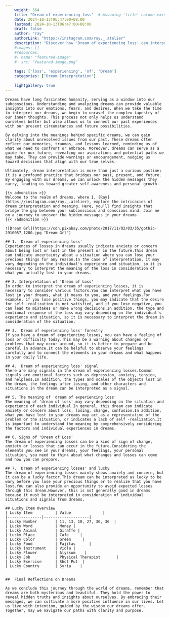 ```yaml
---
    weight: 364
    title: "Dream of experiencing loss"  # Assuming 'title' column exists
    date: 2024-10-13T06:47:00+08:00
    lastmod: 2024-10-13T06:47:00+08:00
    draft: false
    author: "ray"
    authorLink: "https://instagram.com/ray._.atelier"
    description: "Discover how 'Dream of experiencing loss' can interpret your future and uncover its significant meanings in your life."
    #images: []
    #resources:
    #- name: "featured-image"
    #  src: "featured-image.png"
    
    tags: ['loss', 'experiencing', 'of', 'Dream']
    categories: ["Dream Interpretation"]
    
    lightgallery: true
---
```

    
    Dreams have long fascinated humanity, serving as a window into our subconscious. Understanding and analyzing dreams can provide valuable insights into our emotions, fears, and desires. When we take the time to interpret our dreams, we begin to unravel the complex tapestry of our inner thoughts. This process not only helps us understand ourselves better but also allows us to connect our past experiences with our present circumstances and future possibilities.
    
    By delving into the meanings behind specific dreams, we can gain clarity about unresolved issues from our past. These dreams often reflect our memories, traumas, and lessons learned, reminding us of what we need to confront or embrace. Moreover, dreams can serve as a guide for our future, revealing our aspirations and potential paths we may take. They can provide warnings or encouragement, nudging us toward decisions that align with our true selves.
    
    Ultimately, dream interpretation is more than just a curious pastime; it is a profound practice that bridges our past, present, and future. By engaging with our dreams, we can unlock the hidden messages they carry, leading us toward greater self-awareness and personal growth.
    
    {{< admonition >}}
    Welcome to the realm of dreams, where I, [Ray](https://instagram.com/ray._.atelier), explore the intricacies of dream interpretation and meaning. Here, you’ll find insights that bridge the gap between your subconscious and conscious mind. Join me on a journey to uncover the hidden messages in your dreams.
    {{< /admonition >}}
    
    ![Dream Grl](https://cdn.pixabay.com/photo/2017/11/02/03/35/gothic-2910057_1280.jpg "Dream Grl")
    
    ## 1. 'Dream of experiencing loss'
    Experiences of losses in dreams usually indicate anxiety or concern about being lost or lost in the present or in the future.This dream can indicate uncertainty about a situation where you can lose your precious things for any reason.In the case of interpretation, it may vary depending on the individual's experience and situation, so it is necessary to interpret the meaning of the loss in consideration of what you actually lost in your dreams.
    
    ## 2. Interpretation of 'Dream of Loss'
    In order to interpret the dream of experiencing losses, it is necessary to consider various factors.You can interpret what you have lost in your dreams, what it means to you, and your feelings.For example, if you lose positive things, you may indicate that the desire for self -realization is not satisfied, and if you lose negative, you can lead to mistakes or make wrong decisions.In addition, the type and emotional response of the loss may vary depending on the individual's experience and situation, so it is necessary to interpret the dream in consideration of the situation.
    
    ## 3. 'Dream of experiencing loss' forestry
    If you have a dream of experiencing losses, you can have a feeling of loss or difficulty today.This may be a warning about changes or problems that may occur around, so it is better to prepare and be careful in advance.It can be helpful to observe your feelings carefully and to connect the elements in your dreams and what happens in your daily life.
    
    ## 4. 'Dream of experiencing loss' signal
    There are many signals in the dream of experiencing losses.Common signals are emotional factors such as depression, anxiety, tension, and helpless.In addition, the types and scales of the objects lost in the dream, the feelings after losing, and other characters and situations in the dream can be interpreted as a signal.
    
    ## 5. The meaning of 'dream of experiencing loss'
    The meaning of 'dream of loss' may vary depending on the situation and experience of each individual.In general, this dream can indicate anxiety or concern about loss, losing, change, confusion.In addition, what you have lost in your dreams may act as a representative of the problem or the situation, or indicates a lack of self -realization.It is important to understand the meaning by comprehensively considering the factors and individual experiences in dreams.
    
    ## 6. Signs of 'Dream of Loss'
    The dream of experiencing losses can be a kind of sign of change, anxiety or losses that can occur in the future.Considering the elements you see in your dreams, your feelings, your personal situation, you need to think about what changes and losses can come and how you can prepare.
    
    ## 7. 'Dream of experiencing losses' and lucky
    The dream of experiencing losses mainly shows anxiety and concern, but it can be a lucky factor.This dream can be interpreted as lucky to be wary before you lose your precious things or to realize that you have lost.You can also provide an opportunity to avoid expected losses through this dream.However, this is not generally good in dreams because it must be interpreted in consideration of individual situations and signals from dreams.
    
    ## Lucky Item Overview
    | Lucky Item          | Value              |
    |---------------|--------------------|
    | Lucky Number        | 11, 13, 18, 27, 30, 36  |
    | Lucky Word          | Money |
    | Lucky Animal        | Giraffe |
    | Lucky Place         | Cafe     |
    | Lucky Color         | Green     |
    | Lucky Food          | Fajitas      |
    | Lucky Instrument    | Viola |
    | Lucky Flower        | Alyssum    |
    | Lucky Job           | Physical Therapist       |
    | Lucky Exercise      | Shot Put  |
    | Lucky Country       | Syria    |
    
    
    ##  Final Reflections on Dreams
    
    As we conclude this journey through the world of dreams, remember that dreams are both mysterious and beautiful. They hold the power to reveal hidden truths and insights about ourselves. By embracing their messages, we can cultivate a more positive influence in our lives. Let us live with intention, guided by the wisdom our dreams offer. Together, may we navigate our paths with clarity and purpose.
    